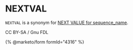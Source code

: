 
# NEXTVAL

`NEXTVAL` is a synonym for [NEXT VALUE for sequence_name](next-value-for-sequence_name.md).


CC BY-SA / Gnu FDL


{% @marketo/form formId="4316" %}
